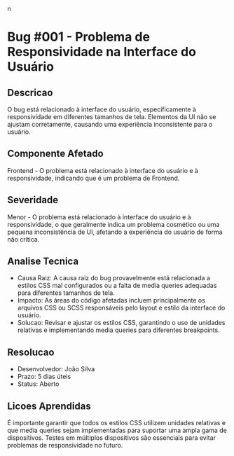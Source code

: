 n
# Bug #001 - Problema de Responsividade na Interface do Usuário

## Descricao
O bug está relacionado à interface do usuário, especificamente à responsividade em diferentes tamanhos de tela. Elementos da UI não se ajustam corretamente, causando uma experiência inconsistente para o usuário.

## Componente Afetado
Frontend - O problema está relacionado à interface do usuário e à responsividade, indicando que é um problema de Frontend.

## Severidade
Menor - O problema está relacionado à interface do usuário e à responsividade, o que geralmente indica um problema cosmético ou uma pequena inconsistência de UI, afetando a experiência do usuário de forma não crítica.

## Analise Tecnica
- Causa Raiz: A causa raiz do bug provavelmente está relacionada a estilos CSS mal configurados ou a falta de media queries adequadas para diferentes tamanhos de tela.
- Impacto: As áreas do código afetadas incluem principalmente os arquivos CSS ou SCSS responsáveis pelo layout e estilo da interface do usuário.
- Solucao: Revisar e ajustar os estilos CSS, garantindo o uso de unidades relativas e implementando media queries para diferentes breakpoints.

## Resolucao
- Desenvolvedor: João Silva
- Prazo: 5 dias úteis
- Status: Aberto

## Licoes Aprendidas
É importante garantir que todos os estilos CSS utilizem unidades relativas e que media queries sejam implementadas para suportar uma ampla gama de dispositivos. Testes em múltiplos dispositivos são essenciais para evitar problemas de responsividade no futuro.